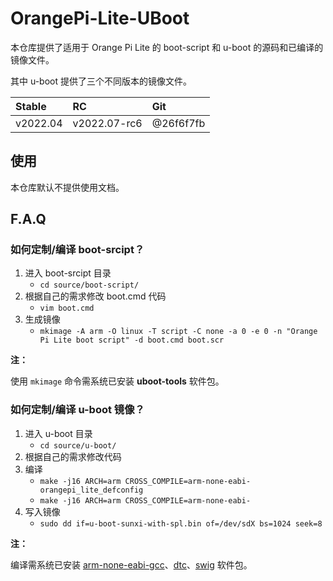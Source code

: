 # OrangePi-Lite-UBoot

本仓库提供了适用于 Orange Pi Lite 的 boot-script 和 u-boot 的源码和已编译的镜像文件。

其中 u-boot 提供了三个不同版本的镜像文件。

| Stable   | RC           | Git       |
|:---------|:-------------|:----------|
| v2022.04 | v2022.07-rc6 | @26f6f7fb |

## 使用

本仓库默认不提供使用文档。

## F.A.Q

### 如何定制/编译 boot-srcipt？

1. 进入 boot-srcipt 目录
    + `cd source/boot-script/`
2. 根据自己的需求修改 boot.cmd 代码
    + `vim boot.cmd`
3. 生成镜像
    + `mkimage -A arm -O linux -T script -C none -a 0 -e 0 -n "Orange Pi Lite boot script" -d boot.cmd boot.scr`

**注：**

使用 `mkimage` 命令需系统已安装 **uboot-tools** 软件包。

### 如何定制/编译 u-boot 镜像？

1. 进入 u-boot 目录
    + `cd source/u-boot/`
2. 根据自己的需求修改代码
2. 编译
    + `make -j16 ARCH=arm CROSS_COMPILE=arm-none-eabi- orangepi_lite_defconfig`
    + `make -j16 ARCH=arm CROSS_COMPILE=arm-none-eabi-`
3. 写入镜像
    + `sudo dd if=u-boot-sunxi-with-spl.bin of=/dev/sdX bs=1024 seek=8`

**注：**

编译需系统已安装 [arm-none-eabi-gcc]、[dtc]、[swig] 软件包。

[arm-none-eabi-gcc]: https://gcc.gnu.org
[dtc]: https://www.devicetree.org
[swig]: http://www.swig.org
